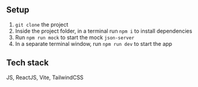 
## Setup

1. `git clone` the project
2. Inside the project folder, in a terminal run `npm i` to install dependencies
3. Run `npm run mock` to start the mock `json-server`
4. In a separate terminal window, run `npm run dev` to start the app

## Tech stack

JS, ReactJS, Vite, TailwindCSS

